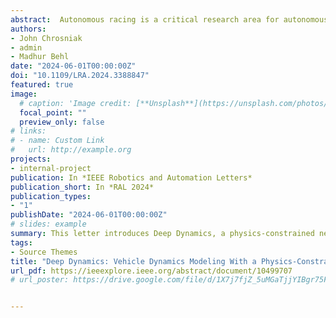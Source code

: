 ```yaml
---
abstract:  Autonomous racing is a critical research area for autonomous driving, presenting significant challenges in vehicle dynamics modeling, such as balancing model precision and computational efficiency at high speeds ( > 280 km/h), where minor errors in modeling have severe consequences. Existing physics-based models for vehicle dynamics require elaborate testing setups and tuning, which are hard to implement, time-intensive, and cost-prohibitive. Conversely, purely data-driven approaches do not generalize well and cannot adequately ensure physical constraints on predictions. This letter introduces Deep Dynamics, a physics-constrained neural network (PCNN) for autonomous racecar vehicle dynamics modeling. It merges physics coefficient estimation and dynamical equations to accurately predict vehicle states at high speeds. A unique Physics Guard layer ensures internal coefficient estimates remain within their nominal physical ranges. Open-loop and closed-loop performance assessments, using a physics-based simulator and full-scale autonomous Indy racecar data, highlight Deep Dynamics as a promising approach for modeling racecar vehicle dynamics.
authors:
- John Chrosniak
- admin
- Madhur Behl
date: "2024-06-01T00:00:00Z"
doi: "10.1109/LRA.2024.3388847"
featured: true
image:
  # caption: 'Image credit: [**Unsplash**](https://unsplash.com/photos/pLCdAaMFLTE)'
  focal_point: ""
  preview_only: false
# links:
# - name: Custom Link
#   url: http://example.org
projects:
- internal-project
publication: In *IEEE Robotics and Automation Letters*
publication_short: In *RAL 2024*
publication_types:
- "1"
publishDate: "2024-06-01T00:00:00Z"
# slides: example
summary: This letter introduces Deep Dynamics, a physics-constrained neural network (PCNN) for autonomous racecar vehicle dynamics modeling.
tags:
- Source Themes
title: "Deep Dynamics: Vehicle Dynamics Modeling With a Physics-Constrained Neural Network for Autonomous Racing"
url_pdf: https://ieeexplore.ieee.org/abstract/document/10499707
# url_poster: https://drive.google.com/file/d/1X7j7fjZ_5uMGaTjjYIBgr75FSJEmYaB0/view?usp=sharing


---
```


<!-- {{% callout note %}}
Click the *Cite* button above to demo the feature to enable visitors to import publication metadata into their reference management software.
{{% /callout %}}

{{% callout note %}}
Click the *Slides* button above to demo Academic's Markdown slides feature.
{{% /callout %}}

Supplementary notes can be added here, including [code and math](https://sourcethemes.com/academic/docs/writing-markdown-latex/). -->


